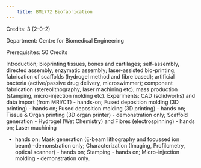 ```yaml
---
    title: BML772 Biofabrication
---
```

Credits: 3 (2-0-2)

Department: Centre for Biomedical Engineering

Prerequisites: 50 Credits

Introduction; bioprinting tissues, bones and cartilages; self-assembly, directed assembly, enzymatic assembly; laser-assisted bio-printing; fabrication of scaffolds (hydrogel method and fibre based); artificial bacteria (active/passive drug delivery, microswimmer); component fabrication (stereolithography, laser machining etc); mass production (stamping, micro-injection molding etc). Experiments: CAD (solidworks) and data import (from MRI/CT) - hands-on; Fused deposition molding (3D printing) - hands on; Fused deposition molding (3D printing) - hands on; Tissue & Organ printing (3D organ printer) - demonstration only; Scaffold generation - Hydrogel (Wet Chemistry) and Fibres (electrospinning) - hands on; Laser machining
- hands on; Mask generation (E-beam lithography and focussed ion beam) -demonstration only; Characterization (Imaging, Profilometry, optical scanner) - hands on; Stamping - hands on; Micro-injection molding - demonstration only.